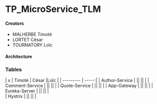 # TP_MicroService_TLM

#### Creators

* MALHERBE Timoté
* LORTET César
* TOURNATORY Loïc
                
#### Architecture


### Tables
|     x  | Timoté | César |Loïc |
| --------- | -----:|
| Author-Service  |  ||  || |
| Comment-Service     |  ||  ||  |
| Quote-Service      |  ||  ||  |
| App-Gateway     |  ||  ||  | 
| Eureka-Server   |  ||  ||  |   
| Hystrix     |  ||  ||  | 
